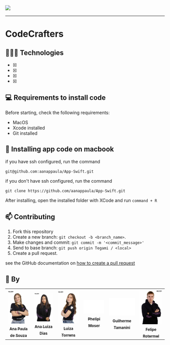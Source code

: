 <img width="200" src="HC.png">

<hr>

# CodeCrafters

## 👩🏾‍💻 Technologies
- [x] 
- [x] 
- [x] 
- [x] 

## 💻 Requirements to install code

Before starting, check the following requirements:
* MacOS
* Xcode installed
* Git installed

## 🚀 Installing app code on macbook

if you have ssh configured, run the command
```
git@github.com:aanappaula/App-Swift.git
```
if you don't have ssh configured, run the command
```
git clone https://github.com/aanappaula/App-Swift.git
```

After installing, open the installed folder with XCode and run `command + R`

## 📫 Contributing
1. Fork this repository
2. Create a new branch: `git checkout -b <branch_name>`.
3. Make changes and commit: `git commit -m '<commit_message>'`
4. Send to base branch: `git push origin Tegami / <local>`
5. Create a pull request.

see the GitHub documentation on [how to create a pull request](https://help.github.com/en/github/collaborating-with-issues-and-pull-requests/creating-a-pull-request)

## 🤝 By

<table>
  <tr>
    <td align="center">
      <a href="https://github.com/aanappaula">
        <img src="anap.jpg" width="100px;"/><br>
        <sub>
          <b>Ana Paula de Souza</b>
        </sub>
      </a>
    </td>
   <td align="center">
      <a href="https://github.com/AnaLuizaDias">
        <img src="analu.jpg" width="100px;"/><br>
        <sub>
          <b>Ana Luiza Dias </b>
        </sub>
      </a>
    </td>
    <td align="center">
      <a href="https://github.com/luizatorrens">
        <img src="luiza.jpg" width="100px;"/><br>
        <sub>
          <b>Luiza Torrens</b>
        </sub>
      </a>
    </td>
      <td align="center">
      <a href="https://github.com/PhelipiM">
        <img src="phelipi.png" width="100px;"/><br>
        <sub>
          <b>Phelipi Moser</b>
        </sub>
      </a>
    </td>
      <td align="center">
      <a href="https://github.com/GuilhermeTamanini">
        <img src="guilherme.png" width="100px;"/><br>
        <sub>
          <b>Guilherme Tamanini</b>
        </sub>
      </a>
    </td>
    <td align="center">
      <a href="https://github.com/FelipeRotermel">
        <img src="felipe.jpg" width="100px;"/><br>
        <sub>
          <b>Felipe Rotermel </b>
        </sub>
      </a>
    </td>

  </tr>
</table>
